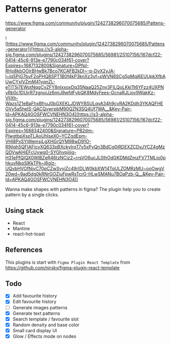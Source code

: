 # Patterns generator

https://www.figma.com/community/plugin/1242738296070075685/Pattens-generator

![https://www.figma.com/community/plugin/1242738296070075685/Pattens-generator]([https://s3-alpha-sig.figma.com/plugins/1242738296070075685/56981/25107156/167dcf22-0414-45c6-913e-e7790c034f61-cover?Expires=1687132800&Signature=DPfpI-RHo8kbOOjrBHwBk7Bco7KCAFB2kDI~-p-DvX2yJA-l~lq5PjG7bvF2oPHQ8SPT1B0f4kP3knXz3yf~pWVN6SCg5pMqj6EUUpkXfbAUwCYxlVZmM41yqnZL-eTIT5j7EWotNqgCvZFY8nlxxoxDq35NaaQ25Zny3FILQoLKklTt6YFzz4UXPNyRb0c1DUjrR7zgnoiJz6mjJ9wfdFybQK8MdyFees-GcnaRJLiov9WakKz-VljXh-Wazs1Z1eBaFhxBfruJ0bGXEKLJDWYBSULqyA34h9cyRA2KDdh3YKAQFHEGVy5a5helS-QACQvwrpbM90QZN3SQ4Uf7WA__&Key-Pair-Id=APKAQ4GOSFWCVNEHN3O4](https://s3-alpha-sig.figma.com/plugins/1242738296070075685/56981/25107156/167dcf22-0414-45c6-913e-e7790c034f61-cover?Expires=1688342400&Signature=PB2dm-PlwgtbpXspTLAoUhIseX0~YCZgdEpm-VHI8PxSYiWemsjLgXHGrQYM98wD91O-R9jlqh5QFIAFjcvXQ633pBXckyIrqT7v5xPyQn3BdCg0iRDEXZCDvJYCZ4gMzQDVwAHjEFcUvwq0-SYGhvpijjig-H31ePfQlQX0WlBZeR46tzNCiz2~rrsVO6ucJL0lhOdGKDMdZmzFV7TMLjo0phkuvNkpSlKkTPk~j8glz-UQvbHVOfNivC70pCZwSvyjZc49rIDLW0kbXW14TqULZOMRzMU~ooOwgV20wd~9ad5dg0kRNrGOZjuFpwRsTcrG-HLwSMANu7BOaPzb-Q__&Key-Pair-Id=APKAQ4GOSFWCVNEHN3O4))

Wanna make shapes with patterns in figma? The plugin help you to create pattern by a single clicks.

## Using stack

- React
- Mantine
- react-hot-toast

## References

This plugins is start with `Figma Plugin React Template` from https://github.com/nirsky/figma-plugin-react-template

## Todo

- [x] Add favourite history
- [x] Edit favourite history
- [ ] Generate images patterns
- [X] Generate text patterns
- [X] Search template / favourite slot
- [X] Random density and base color
- [X] Small card display UI
- [x] Glow / Effects mode on nodes
